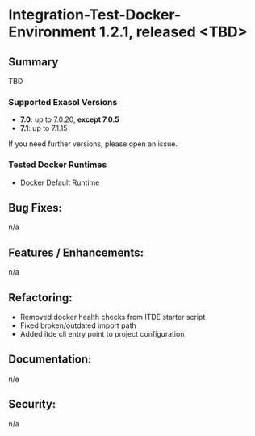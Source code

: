 # Integration-Test-Docker-Environment 1.2.1, released \<TBD\>

## Summary

TBD

### Supported Exasol Versions

* **7.0**: up to 7.0.20, **except 7.0.5**
* **7.1**: up to 7.1.15

If you need further versions, please open an issue.

### Tested Docker Runtimes

- Docker Default Runtime

## Bug Fixes:

n/a

## Features / Enhancements:

n/a

## Refactoring:

- Removed docker health checks from ITDE starter script
- Fixed broken/outdated import path
- Added itde cli entry point to project configuration

## Documentation:

n/a

## Security:

n/a
